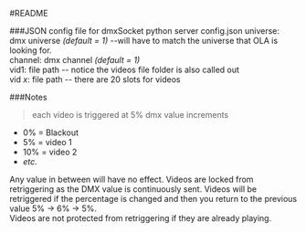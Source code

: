 #README

###JSON config file for dmxSocket python server config.json
universe: dmx universe  *(default = 1)* --will have to match the universe that OLA is looking for.  
channel:  dmx channel   *(default = 1)*  
vid1:     file path                   -- notice the videos file folder is also called out  
vid *x*:   file path                   -- there are 20 slots for videos  

###Notes

>each video is triggered at 5% dmx value increments  
- 0% = Blackout
- 5% = video 1
- 10% = video 2
- *etc.*

Any value in between will have no effect. Videos are locked from retriggering as the DMX value is continuously sent. 
Videos will be retriggered if the percentage is changed and then you return to the previous value 5% -> 6% -> 5%.  
Videos are not protected from retriggering if they are already playing. 




